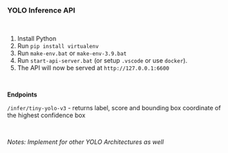 ### **YOLO Inference API**

<br>

1. Install Python
2. Run `pip install virtualenv`
3. Run `make-env.bat` or `make-env-3.9.bat`
4. Run `start-api-server.bat` (or setup `.vscode` or use `docker`).
5. The API will now be served at `http://127.0.0.1:6600`


<br>

**Endpoints**

`/infer/tiny-yolo-v3` - returns label, score and bounding box coordinate of the highest confidence box

<br>

*Notes: Implement for other YOLO Architectures as well*
